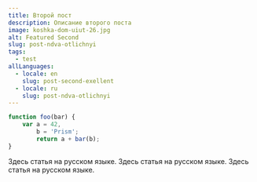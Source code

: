```yaml
---
title: Второй пост
description: Описание второго поста
image: koshka-dom-uiut-26.jpg
alt: Featured Second
slug: post-ndva-otlichnyi
tags:
  - test
allLanguages:
  - locale: en
    slug: post-second-exellent
  - locale: ru
    slug: post-ndva-otlichnyi
---
```


```javascript
function foo(bar) {
	var a = 42,
		b = 'Prism';
		return a + bar(b); 
}
```
<v-img src="vorobey-el-golubaya.jpg" alt="Index"></v-img>

Здесь статья на русском языке. Здесь статья на русском языке. Здесь статья на русском языке. 